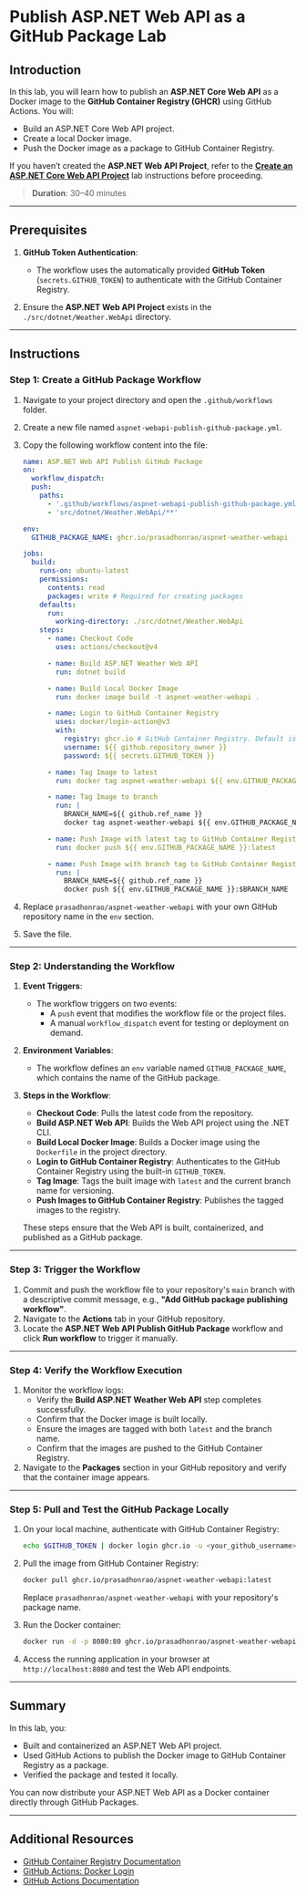 # Publish ASP.NET Web API as a GitHub Package Lab

## Introduction

In this lab, you will learn how to publish an **ASP.NET Core Web API** as a Docker image to the **GitHub Container Registry (GHCR)** using GitHub Actions. You will:

- Build an ASP.NET Core Web API project.
- Create a local Docker image.
- Push the Docker image as a package to GitHub Container Registry.

If you haven’t created the **ASP.NET Web API Project**, refer to the **[Create an ASP.NET Core Web API Project](./create-aspnet-webapi.md)** lab instructions before proceeding.

> **Duration**: 30–40 minutes

---

## Prerequisites

1. **GitHub Token Authentication**:

   - The workflow uses the automatically provided **GitHub Token** (`secrets.GITHUB_TOKEN`) to authenticate with the GitHub Container Registry.

2. Ensure the **ASP.NET Web API Project** exists in the `./src/dotnet/Weather.WebApi` directory.

---

## Instructions

### Step 1: Create a GitHub Package Workflow

1. Navigate to your project directory and open the `.github/workflows` folder.
2. Create a new file named `aspnet-webapi-publish-github-package.yml`.
3. Copy the following workflow content into the file:

   ```yaml
   name: ASP.NET Web API Publish GitHub Package
   on:
     workflow_dispatch:
     push:
       paths:
         - '.github/workflows/aspnet-webapi-publish-github-package.yml'
         - 'src/dotnet/Weather.WebApi/**'

   env:
     GITHUB_PACKAGE_NAME: ghcr.io/prasadhonrao/aspnet-weather-webapi

   jobs:
     build:
       runs-on: ubuntu-latest
       permissions:
         contents: read
         packages: write # Required for creating packages
       defaults:
         run:
           working-directory: ./src/dotnet/Weather.WebApi
       steps:
         - name: Checkout Code
           uses: actions/checkout@v4

         - name: Build ASP.NET Weather Web API
           run: dotnet build

         - name: Build Local Docker Image
           run: docker image build -t aspnet-weather-webapi .

         - name: Login to GitHub Container Registry
           uses: docker/login-action@v3
           with:
             registry: ghcr.io # GitHub Container Registry. Default is docker.io
             username: ${{ github.repository_owner }}
             password: ${{ secrets.GITHUB_TOKEN }}

         - name: Tag Image to latest
           run: docker tag aspnet-weather-webapi ${{ env.GITHUB_PACKAGE_NAME }}:latest

         - name: Tag Image to branch
           run: |
             BRANCH_NAME=${{ github.ref_name }}
             docker tag aspnet-weather-webapi ${{ env.GITHUB_PACKAGE_NAME }}:$BRANCH_NAME

         - name: Push Image with latest tag to GitHub Container Registry
           run: docker push ${{ env.GITHUB_PACKAGE_NAME }}:latest

         - name: Push Image with branch tag to GitHub Container Registry
           run: |
             BRANCH_NAME=${{ github.ref_name }}
             docker push ${{ env.GITHUB_PACKAGE_NAME }}:$BRANCH_NAME
   ```

4. Replace `prasadhonrao/aspnet-weather-webapi` with your own GitHub repository name in the `env` section.
5. Save the file.

---

### Step 2: Understanding the Workflow

1. **Event Triggers**:

   - The workflow triggers on two events:
     - A `push` event that modifies the workflow file or the project files.
     - A manual `workflow_dispatch` event for testing or deployment on demand.

2. **Environment Variables**:

   - The workflow defines an `env` variable named `GITHUB_PACKAGE_NAME`, which contains the name of the GitHub package.

3. **Steps in the Workflow**:

   - **Checkout Code**: Pulls the latest code from the repository.
   - **Build ASP.NET Web API**: Builds the Web API project using the .NET CLI.
   - **Build Local Docker Image**: Builds a Docker image using the `Dockerfile` in the project directory.
   - **Login to GitHub Container Registry**: Authenticates to the GitHub Container Registry using the built-in `GITHUB_TOKEN`.
   - **Tag Image**: Tags the built image with `latest` and the current branch name for versioning.
   - **Push Images to GitHub Container Registry**: Publishes the tagged images to the registry.

   These steps ensure that the Web API is built, containerized, and published as a GitHub package.

---

### Step 3: Trigger the Workflow

1. Commit and push the workflow file to your repository's `main` branch with a descriptive commit message, e.g., **"Add GitHub package publishing workflow"**.
2. Navigate to the **Actions** tab in your GitHub repository.
3. Locate the **ASP.NET Web API Publish GitHub Package** workflow and click **Run workflow** to trigger it manually.

---

### Step 4: Verify the Workflow Execution

1. Monitor the workflow logs:
   - Verify the **Build ASP.NET Weather Web API** step completes successfully.
   - Confirm that the Docker image is built locally.
   - Ensure the images are tagged with both `latest` and the branch name.
   - Confirm that the images are pushed to the GitHub Container Registry.
2. Navigate to the **Packages** section in your GitHub repository and verify that the container image appears.

---

### Step 5: Pull and Test the GitHub Package Locally

1. On your local machine, authenticate with GitHub Container Registry:

   ```bash
   echo $GITHUB_TOKEN | docker login ghcr.io -u <your_github_username> --password-stdin
   ```

2. Pull the image from GitHub Container Registry:

   ```bash
   docker pull ghcr.io/prasadhonrao/aspnet-weather-webapi:latest
   ```

   Replace `prasadhonrao/aspnet-weather-webapi` with your repository's package name.

3. Run the Docker container:

   ```bash
   docker run -d -p 8080:80 ghcr.io/prasadhonrao/aspnet-weather-webapi:latest
   ```

4. Access the running application in your browser at `http://localhost:8080` and test the Web API endpoints.

---

## Summary

In this lab, you:

- Built and containerized an ASP.NET Web API project.
- Used GitHub Actions to publish the Docker image to GitHub Container Registry as a package.
- Verified the package and tested it locally.

You can now distribute your ASP.NET Web API as a Docker container directly through GitHub Packages.

---

## Additional Resources

- [GitHub Container Registry Documentation](https://docs.github.com/en/packages/working-with-a-github-container-registry)
- [GitHub Actions: Docker Login](https://github.com/marketplace/actions/docker-login)
- [GitHub Actions Documentation](https://docs.github.com/en/actions)
